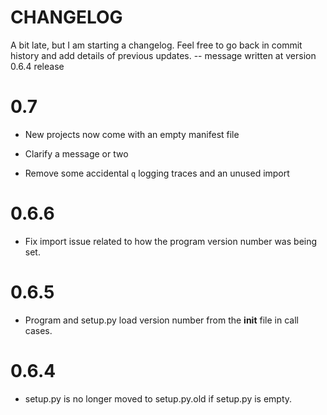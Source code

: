 CHANGELOG
=========

A bit late, but I am starting a changelog. Feel free to go back
in commit history and add details of previous updates.
-- message written at version 0.6.4 release

# 0.7

*	New projects now come with an empty manifest file

*	Clarify a message or two

*	Remove some accidental `q` logging traces and an unused import

# 0.6.6

*   Fix import issue related to how the program version number was
    being set.

# 0.6.5

*   Program and setup.py load version number from the __init__ file
    in call cases.

# 0.6.4

*   setup.py is no longer moved to setup.py.old if setup.py is empty.
